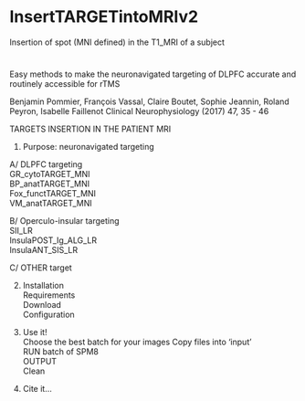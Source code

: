 # InsertTARGETintoMRIv2
Insertion of spot (MNI defined) in the T1_MRI of a subject
#
Easy methods to make the neuronavigated targeting of DLPFC accurate and routinely accessible for rTMS 

Benjamin Pommier, François Vassal, Claire Boutet, Sophie Jeannin, Roland Peyron, Isabelle Faillenot Clinical Neurophysiology (2017) 47, 35 - 46

TARGETS INSERTION IN THE PATIENT MRI
1.	Purpose: neuronavigated targeting

  A/	DLPFC targeting	                  
        GR_cytoTARGET_MNI	              
        BP_anatTARGET_MNI	              
        Fox_functTARGET_MNI	            
        VM_anatTARGET_MNI	              
				
  B/	Operculo-insular targeting	      
        SII_LR		      	      	      
        InsulaPOST_Ig_ALG_LR		        
        InsulaANT_SIS_LR		      	    
				
  C/	OTHER target		      	          
  
2.	Installation		      	      	   
      Requirements		      	      	  
      Download		      	      	      
      Configuration	
			
3.	Use it!		      	      	      	  
      Choose the best batch for your images	
      Copy files into ‘input’		        
      RUN batch of SPM8		      	      
      OUTPUT		      	      	        
      Clean		      	
			
4.	Cite it...		      	      	      

